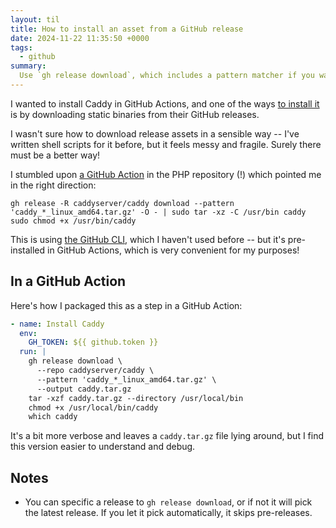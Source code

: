 ```yaml
---
layout: til
title: How to install an asset from a GitHub release
date: 2024-11-22 11:35:50 +0000
tags:
  - github
summary:
  Use `gh release download`, which includes a pattern matcher if you want to pick a specific asset.
---
```

I wanted to install Caddy in GitHub Actions, and one of the ways [to install it](https://caddyserver.com/docs/install#static-binaries) is by downloading static binaries from their GitHub releases.

I wasn't sure how to download release assets in a sensible way -- I've written shell scripts for it before, but it feels messy and fragile.
Surely there must be a better way!

I stumbled upon [a GitHub Action](https://github.com/php/php-src/blob/master/.github/actions/setup-caddy/action.yml) in the PHP repository (!) which pointed me in the right direction:

```shell
gh release -R caddyserver/caddy download --pattern 'caddy_*_linux_amd64.tar.gz' -O - | sudo tar -xz -C /usr/bin caddy
sudo chmod +x /usr/bin/caddy
```

This is using [the GitHub CLI](https://cli.github.com/), which I haven't used before -- but it's pre-installed in GitHub Actions, which is very convenient for my purposes!

## In a GitHub Action

Here's how I packaged this as a step in a GitHub Action:

```yml
- name: Install Caddy
  env:
    GH_TOKEN: ${{ github.token }}
  run: |
    gh release download \
      --repo caddyserver/caddy \
      --pattern 'caddy_*_linux_amd64.tar.gz' \
      --output caddy.tar.gz
    tar -xzf caddy.tar.gz --directory /usr/local/bin
    chmod +x /usr/local/bin/caddy
    which caddy
```

It's a bit more verbose and leaves a `caddy.tar.gz` file lying around, but I find this version easier to understand and debug.

## Notes

*   You can specific a release to `gh release download`, or if not it will pick the latest release.
    If you let it pick automatically, it skips pre-releases.
